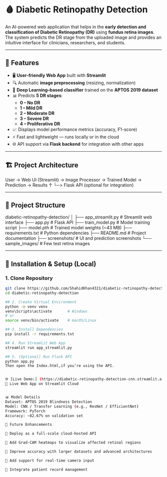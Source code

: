 # 🩸 Diabetic Retinopathy Detection

An AI-powered web application that helps in the **early detection and classification of Diabetic Retinopathy (DR)** using **fundus retina images**.  
The system predicts the DR stage from the uploaded image and provides an intuitive interface for clinicians, researchers, and students.

---

## 🌟 Features
- 🖥️ **User-friendly Web App** built with **Streamlit**
- 🔍 Automatic **image preprocessing** (resizing, normalization)
- 🤖 **Deep Learning–based classifier** trained on the **APTOS 2019 dataset**
- 📊 Predicts **5 DR stages**:
  - **0 – No DR**
  - **1 – Mild DR**
  - **2 – Moderate DR**
  - **3 – Severe DR**
  - **4 – Proliferative DR**
- 📈 Displays model performance metrics (accuracy, F1-score)
- ⚡ Fast and lightweight — runs locally or in the cloud
- 🌐 API support via **Flask backend** for integration with other apps

---

## 🏗️ Project Architecture
User → Web UI (Streamlit) → Image Processor → Trained Model → Prediction → Results
↑
└─> Flask API (optional for integration)

---

## 📂 Project Structure
diabetic-retinopathy-detection/
│
├── app_streamlit.py # Streamlit web interface
├── app.py # Flask API
├── train_model.py # Model training script
├── model.pth # Trained model weights (~43 MB)
├── requirements.txt # Python dependencies
├── README.md # Project documentation
├── screenshots/ # UI and prediction screenshots
└── sample_images/ # Few test retina images

---

## 🚀 Installation & Setup (Local)

### 1. Clone Repository
```bash
git clone https://github.com/ShahidKhan4321/diabetic-retinopathy-detection.git
cd diabetic-retinopathy-detection

## 2. Create Virtual Environment
python -m venv venv
venv\Scripts\activate       # Windows
# or
source venv/bin/activate    # macOS/Linux

## 3. Install Dependencies
pip install -r requirements.txt

## 4. Run Streamlit Web App
streamlit run app_streamlit.py

## 5. (Optional) Run Flask API
python app.py
Then open the Index.html,if you’re using the API.


🌐 [Live Demo:] (https://diabetic-retinopathy-detection-cnn.streamlit.app/)
🚀 Live Web App on Streamlit Cloud


📊 Model Details
Dataset: APTOS 2019 Blindness Detection
Model: CNN / Transfer Learning (e.g., ResNet / EfficientNet)
Framework: PyTorch
Accuracy: ~82.67% on validation set 

📝 Future Enhancements

🔹 Deploy as a full-scale cloud-hosted API

🔹 Add Grad-CAM heatmaps to visualize affected retinal regions

🔹 Improve accuracy with larger datasets and advanced architectures

🔹 Add support for real-time camera input

🔹 Integrate patient record management

